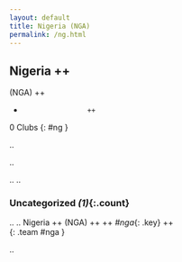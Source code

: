 ```yaml
---
layout: default
title: Nigeria (NGA)
permalink: /ng.html
---
```



## Nigeria   ++
(NGA)  ++
-                     ++
0 Clubs
{: #ng }


.. 




.. 




.. 
.. 


### Uncategorized _(1)_{:.count}


..
..
Nigeria  ++
 (NGA) ++
 ++
_#nga_{: .key} ++
<br>
{: .team #nga }




.. 
 
